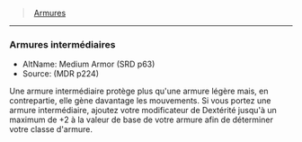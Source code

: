 ﻿---
!GenericItem
Name: Armures intermédiaires
Id: armor_hd.md#armures-intermédiaires
ParentLink: armor_hd.md#armures
ParentName: Armures
NameLevel: 3
AltName: Medium Armor (SRD p63)
Source: (MDR p224)
Attributes: {}
---
> [Armures](hd_armor.md)

---

### Armures intermédiaires

- AltName: Medium Armor (SRD p63)
- Source: (MDR p224)

Une armure intermédiaire protège plus qu'une armure légère mais, en contrepartie, elle gène davantage les mouvements. Si vous portez une armure intermédiaire, ajoutez votre modificateur de Dextérité jusqu'à un maximum de +2 à la valeur de base de votre armure afin de déterminer votre classe d'armure.

